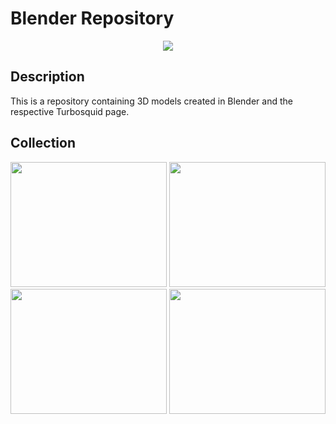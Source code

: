 # Blender Repository

<p align="center">
  <img src="https://image.ibb.co/hv8atU/blender.png"/>
</p>

## Description
This is a repository containing 3D models created in Blender and the respective Turbosquid page.

## Collection
<p float="left">
<img src="https://preview.ibb.co/m1KODU/5.png" width="250" height="200"/>
<img src="https://image.ibb.co/jM5LV9/1.png" width="250" height="200"/>
<img src="https://image.ibb.co/kLUnv9/10.png" width="250" height="200"/>
<img src="https://static.turbosquid.com/Preview/2018/09/05__20_31_50/MainRendered.PNG5C191D12-71FB-4420-953F-EA5E3422E5F2Default.jpg" width="250" height="200"/>
</p>
